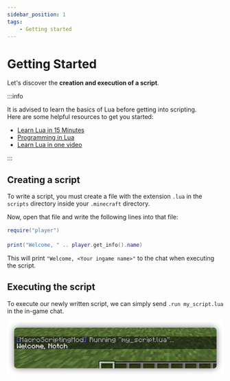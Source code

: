 ```yaml
---
sidebar_position: 1
tags:
    - Getting started
---
```


# Getting Started

Let's discover the **creation and execution of a script**.

:::info

It is advised to learn the basics of Lua before getting into scripting.  
Here are some helpful resources to get you started:

-   [Learn Lua in 15 Minutes](https://learnxinyminutes.com/docs/lua/)
-   [Programming in Lua](https://www.lua.org/pil/1.html)
-   [Learn Lua in one video](https://www.youtube.com/watch?v=iMacxZQMPXs)

:::

## Creating a script

To write a script, you must create a file with the extension `.lua` in the `scripts` directory inside your `.minecraft` directory.

Now, open that file and write the following lines into that file:

```lua title="my_script.lua"
require("player")

print("Welcome, " .. player.get_info().name)
```

This will print `"Welcome, <Your ingame name>"` to the chat when executing the script.

## Executing the script

To execute our newly written script, we can simply send `.run my_script.lua` in the in-game chat.

![Example](./assets/getting-started-chat.png)
